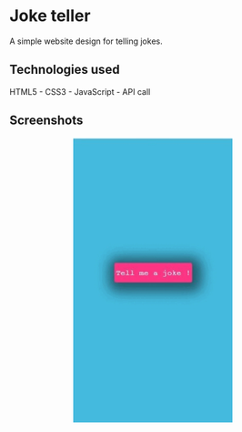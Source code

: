 # Joke teller

A simple website design for telling jokes.

## Technologies used

HTML5 - CSS3 - JavaScript - API call

## Screenshots

<p align="center">
  <img src="/screenshot.gif" height="500em" />
</p>
